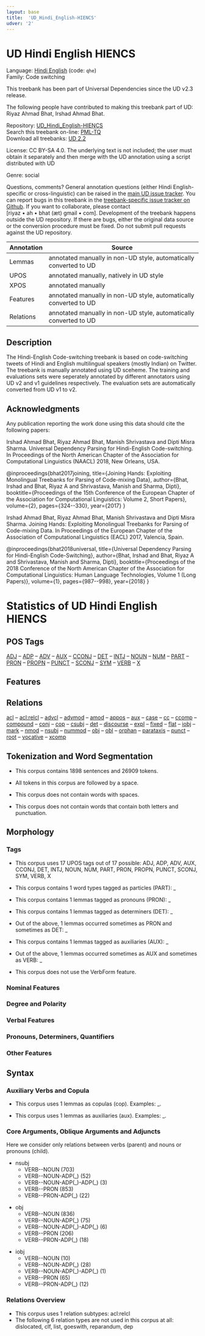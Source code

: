 ```yaml
---
layout: base
title:  'UD_Hindi_English-HIENCS'
udver: '2'
---
```


<!-- This page is automatically generated from the README file and from
     the data files in the latest release.

     Please do not edit this page directly. -->

# UD Hindi English HIENCS

Language: [Hindi English](/qhe/index.html) (code: `qhe`)<br/>
Family: Code switching

This treebank has been part of Universal Dependencies since the UD v2.3 release.

The following people have contributed to making this treebank part of UD: Riyaz Ahmad Bhat, Irshad Ahmad Bhat.

Repository: [UD_Hindi_English-HIENCS](https://github.com/UniversalDependencies/UD_Hindi_English-HIENCS)<br />
Search this treebank on-line: [PML-TQ](https://lindat.mff.cuni.cz/services/pmltq/#!/treebank/udqhe_hiencs22)<br />
Download all treebanks: [UD 2.2](/#download)

License: CC BY-SA 4.0. The underlying text is not included; the user must obtain it separately and then merge with the UD annotation using a script distributed with UD

Genre: social

Questions, comments?
General annotation questions (either Hindi English-specific or cross-linguistic) can be raised in the [main UD issue tracker](https://github.com/UniversalDependencies/docs/issues).
You can report bugs in this treebank in the [treebank-specific issue tracker on Github](https://github.com/UniversalDependencies/UD_Hindi_English-HIENCS/issues).
If you want to collaborate, please contact [riyaz&nbsp;•&nbsp;ah&nbsp;•&nbsp;bhat&nbsp;(æt)&nbsp;gmail&nbsp;•&nbsp;com].
Development of the treebank happens outside the UD repository.
If there are bugs, either the original data source or the conversion procedure must be fixed.
Do not submit pull requests against the UD repository.

| Annotation | Source |
|------------|--------|
| Lemmas | annotated manually in non-UD style, automatically converted to UD |
| UPOS | annotated manually, natively in UD style |
| XPOS | annotated manually |
| Features | annotated manually in non-UD style, automatically converted to UD |
| Relations | annotated manually in non-UD style, automatically converted to UD |

## Description

The Hindi-English Code-switching treebank is based on code-switching tweets of Hindi and English multilingual speakers (mostly Indian) on Twitter. The treebank is manually annotated using UD sceheme. The training and evaluations sets were seperately annotated by different annotators using UD v2 and v1 guidelines respectively. The evaluation sets are automatically converted from UD v1 to v2.

## Acknowledgments

Any publication reporting the work done using this data should cite the following papers:

Irshad Ahmad Bhat, Riyaz Ahmad Bhat, Manish Shrivastava and Dipti Misra Sharma. Universal Dependency Parsing for Hindi-English Code-switching. In Proceedings of the North American Chapter of the Association for Computational Linguistics (NAACL) 2018, New Orleans, USA.


@inproceedings{bhat2017joining,
title={Joining Hands: Exploiting Monolingual Treebanks for Parsing of Code-mixing Data},
author={Bhat, Irshad and Bhat, Riyaz A and Shrivastava, Manish and Sharma, Dipti},
booktitle={Proceedings of the 15th Conference of the European Chapter of the Association for Computational Linguistics: Volume 2, Short Papers},
volume={2},
pages={324--330},
year={2017}
}

Irshad Ahmad Bhat, Riyaz Ahmad Bhat, Manish Shrivastava and Dipti Misra Sharma. Joining Hands: Exploiting Monolingual Treebanks for Parsing of Code-mixing Data. In Proceedings of the European Chapter of the Association of Computational Linguistics (EACL) 2017, Valencia, Spain.


@inproceedings{bhat2018universal,
title={Universal Dependency Parsing for Hindi-English Code-Switching},
author={Bhat, Irshad and Bhat, Riyaz A and Shrivastava, Manish and Sharma, Dipti},
booktitle={Proceedings of the 2018 Conference of the North American Chapter of the Association for Computational Linguistics: Human Language Technologies, Volume 1 (Long Papers)},
volume={1},
pages={987--998},
year={2018}
}

# Statistics of UD Hindi English HIENCS

## POS Tags

[ADJ](qhe_hiencs-pos-ADJ.html) – [ADP](qhe_hiencs-pos-ADP.html) – [ADV](qhe_hiencs-pos-ADV.html) – [AUX](qhe_hiencs-pos-AUX.html) – [CCONJ](qhe_hiencs-pos-CCONJ.html) – [DET](qhe_hiencs-pos-DET.html) – [INTJ](qhe_hiencs-pos-INTJ.html) – [NOUN](qhe_hiencs-pos-NOUN.html) – [NUM](qhe_hiencs-pos-NUM.html) – [PART](qhe_hiencs-pos-PART.html) – [PRON](qhe_hiencs-pos-PRON.html) – [PROPN](qhe_hiencs-pos-PROPN.html) – [PUNCT](qhe_hiencs-pos-PUNCT.html) – [SCONJ](qhe_hiencs-pos-SCONJ.html) – [SYM](qhe_hiencs-pos-SYM.html) – [VERB](qhe_hiencs-pos-VERB.html) – [X](qhe_hiencs-pos-X.html)

## Features



## Relations

[acl](qhe_hiencs-dep-acl.html) – [acl:relcl](qhe_hiencs-dep-acl-relcl.html) – [advcl](qhe_hiencs-dep-advcl.html) – [advmod](qhe_hiencs-dep-advmod.html) – [amod](qhe_hiencs-dep-amod.html) – [appos](qhe_hiencs-dep-appos.html) – [aux](qhe_hiencs-dep-aux.html) – [case](qhe_hiencs-dep-case.html) – [cc](qhe_hiencs-dep-cc.html) – [ccomp](qhe_hiencs-dep-ccomp.html) – [compound](qhe_hiencs-dep-compound.html) – [conj](qhe_hiencs-dep-conj.html) – [cop](qhe_hiencs-dep-cop.html) – [csubj](qhe_hiencs-dep-csubj.html) – [det](qhe_hiencs-dep-det.html) – [discourse](qhe_hiencs-dep-discourse.html) – [expl](qhe_hiencs-dep-expl.html) – [fixed](qhe_hiencs-dep-fixed.html) – [flat](qhe_hiencs-dep-flat.html) – [iobj](qhe_hiencs-dep-iobj.html) – [mark](qhe_hiencs-dep-mark.html) – [nmod](qhe_hiencs-dep-nmod.html) – [nsubj](qhe_hiencs-dep-nsubj.html) – [nummod](qhe_hiencs-dep-nummod.html) – [obj](qhe_hiencs-dep-obj.html) – [obl](qhe_hiencs-dep-obl.html) – [orphan](qhe_hiencs-dep-orphan.html) – [parataxis](qhe_hiencs-dep-parataxis.html) – [punct](qhe_hiencs-dep-punct.html) – [root](qhe_hiencs-dep-root.html) – [vocative](qhe_hiencs-dep-vocative.html) – [xcomp](qhe_hiencs-dep-xcomp.html)

<h2>Tokenization and Word Segmentation</h2>


<ul>
<li>This corpus contains 1898 sentences and 26909 tokens.</li>
</ul>

<ul>
<li>All tokens in this corpus are followed by a space.</li>
</ul>

<ul>
<li>This corpus does not contain words with spaces.</li>
</ul>

<ul>
<li>This corpus does not contain words that contain both letters and punctuation.</li>
</ul>

<ul>
</ul>

<h2>Morphology</h2>

<h3>Tags</h3>

<ul>
<li>This corpus uses 17 UPOS tags out of 17 possible: <a>ADJ</a>, <a>ADP</a>, <a>ADV</a>, <a>AUX</a>, <a>CCONJ</a>, <a>DET</a>, <a>INTJ</a>, <a>NOUN</a>, <a>NUM</a>, <a>PART</a>, <a>PRON</a>, <a>PROPN</a>, <a>PUNCT</a>, <a>SCONJ</a>, <a>SYM</a>, <a>VERB</a>, <a>X</a></li>
</ul>

<ul>
<li>This corpus contains 1 word types tagged as particles (PART): _</li>
</ul>

<ul>
<li>This corpus contains 1 lemmas tagged as pronouns (PRON): _</li>
</ul>

<ul>
<li>This corpus contains 1 lemmas tagged as determiners (DET): _</li>
</ul>

<ul>
<li>Out of the above, 1 lemmas occurred sometimes as PRON and sometimes as DET: _</li>
</ul>

<ul>
<li>This corpus contains 1 lemmas tagged as auxiliaries (AUX): _</li>
</ul>

<ul>
<li>Out of the above, 1 lemmas occurred sometimes as AUX and sometimes as VERB: _</li>
</ul>

<ul>
<li>This corpus does not use the VerbForm feature.</li>
</ul>

<h3>Nominal Features</h3>








<h3>Degree and Polarity</h3>





<h3>Verbal Features</h3>







<h3>Pronouns, Determiners, Quantifiers</h3>










<h3>Other Features</h3>


<h2>Syntax</h2>

<h3>Auxiliary Verbs and Copula</h3>

<ul>
<li>This corpus uses 1 lemmas as copulas (<a>cop</a>). Examples: _.</li>
</ul>

<ul>
<li>This corpus uses 1 lemmas as auxiliaries (<a>aux</a>). Examples: _.</li>
</ul>

<h3>Core Arguments, Oblique Arguments and Adjuncts</h3>

Here we consider only relations between verbs (parent) and nouns or pronouns (child).
<ul>
  <li><a>nsubj</a>
    <ul>
      <li>VERB--NOUN (703)</li>
      <li>VERB--NOUN-ADP(_) (52)</li>
      <li>VERB--NOUN-ADP(_)-ADP(_) (3)</li>
      <li>VERB--PRON (853)</li>
      <li>VERB--PRON-ADP(_) (22)</li>
    </ul>
  </li>
</ul>

<ul>
  <li><a>obj</a>
    <ul>
      <li>VERB--NOUN (836)</li>
      <li>VERB--NOUN-ADP(_) (75)</li>
      <li>VERB--NOUN-ADP(_)-ADP(_) (6)</li>
      <li>VERB--PRON (206)</li>
      <li>VERB--PRON-ADP(_) (18)</li>
    </ul>
  </li>
</ul>

<ul>
  <li><a>iobj</a>
    <ul>
      <li>VERB--NOUN (10)</li>
      <li>VERB--NOUN-ADP(_) (28)</li>
      <li>VERB--NOUN-ADP(_)-ADP(_) (1)</li>
      <li>VERB--PRON (65)</li>
      <li>VERB--PRON-ADP(_) (12)</li>
    </ul>
  </li>
</ul>




<h3>Relations Overview</h3>

<ul>
<li>This corpus uses 1 relation subtypes: <a>acl:relcl</a></li>
<li>The following 6 relation types are not used in this corpus at all: <a>dislocated</a>, <a>clf</a>, <a>list</a>, <a>goeswith</a>, <a>reparandum</a>, <a>dep</a></li>
</ul>
